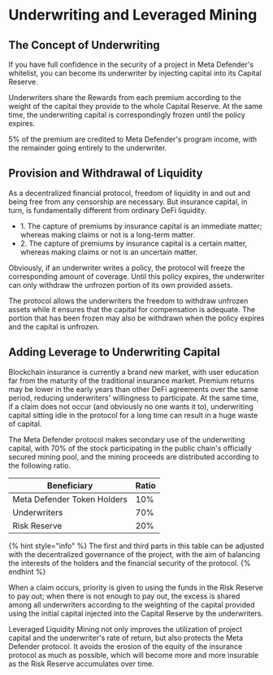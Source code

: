 # Underwriting and Leveraged Mining

## **The Concept of Underwriting**

If you have full confidence in the security of a project in Meta Defender's whitelist, you can become its underwriter by injecting capital into its Capital Reserve.&#x20;

Underwriters share the Rewards from each premium according to the weight of the capital they provide to the whole Capital Reserve. At the same time, the underwriting capital is correspondingly frozen until the policy expires.

5% of the premium are credited to Meta Defender's program income, with the remainder going entirely to the underwriter.

## **Provision and Withdrawal of Liquidity**

As a decentralized financial protocol, freedom of liquidity in and out and being free from any censorship are necessary. But insurance capital, in turn, is fundamentally different from ordinary DeFi liquidity.

* 1\. The capture of premiums by insurance capital is an immediate matter; whereas making claims or not is a long-term matter.
* 2\. The capture of premiums by insurance capital is a certain matter, whereas making claims or not is an uncertain matter.

Obviously, if an underwriter writes a policy, the protocol will freeze the corresponding amount of coverage. Until this policy expires, the underwriter can only withdraw the unfrozen portion of its own provided assets.&#x20;

The protocol allows the underwriters the freedom to withdraw unfrozen assets while it ensures that the capital for compensation is adequate. The portion that has been frozen may also be withdrawn when the policy expires and the capital is unfrozen.

## Adding Leverage to Underwriting Capital

Blockchain insurance is currently a brand new market, with user education far from the maturity of the traditional insurance market. Premium returns may be lower in the early years than other DeFi agreements over the same period, reducing underwriters' willingness to participate. At the same time, if a claim does not occur (and obviously no one wants it to), underwriting capital sitting idle in the protocol for a long time can result in a huge waste of capital.&#x20;

The Meta Defender protocol makes secondary use of the underwriting capital, with 70% of the stock participating in the public chain's officially secured mining pool, and the mining proceeds are distributed according to the following ratio.

| Beneficiary                 | Ratio |
| --------------------------- | ----- |
| Meta Defender Token Holders | 10%   |
| Underwriters                | 70%   |
| Risk Reserve                | 20%   |

{% hint style="info" %}
The first and third parts in this table can be adjusted with the decentralized governance of the project, with the aim of balancing the interests of the holders and the financial security of the protocol.
{% endhint %}

When a claim occurs, priority is given to using the funds in the Risk Reserve to pay out; when there is not enough to pay out, the excess is shared among all underwriters according to the weighting of the capital provided using the initial capital injected into the Capital Reserve by the underwriters.&#x20;

Leveraged Liquidity Mining not only improves the utilization of project capital and the underwriter's rate of return, but also protects the Meta Defender protocol. It avoids the erosion of the equity of the insurance protocol as much as possible, which will become more and more insurable as the Risk Reserve accumulates over time.
